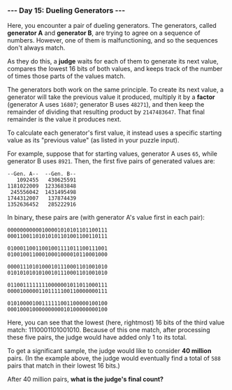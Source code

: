 ### --- Day 15: Dueling Generators ---

Here, you encounter a pair of dueling generators. The generators, called
**generator A** and **generator B**, are trying to agree on a sequence of numbers.
However, one of them is malfunctioning, and so the sequences don't always
match.

As they do this, a **judge** waits for each of them to generate its next value,
compares the lowest 16 bits of both values, and keeps track of the number
of times those parts of the values match.

The generators both work on the same principle. To create its next value, a
generator will take the previous value it produced, multiply it by a **factor**
(generator A uses `16807`; generator B uses `48271`), and then keep the
remainder of dividing that resulting product by `2147483647`. That final
remainder is the value it produces next.

To calculate each generator's first value, it instead uses a specific
starting value as its "previous value" (as listed in your puzzle input).

For example, suppose that for starting values, generator A uses `65`, while
generator B uses `8921`. Then, the first five pairs of generated values are:

```
--Gen. A--  --Gen. B--
   1092455   430625591
1181022009  1233683848
 245556042  1431495498
1744312007   137874439
1352636452   285222916
```

In binary, these pairs are (with generator A's value first in each pair):

```
00000000000100001010101101100111
00011001101010101101001100110111

01000110011001001111011100111001
01001001100010001000010110001000

00001110101000101110001101001010
01010101010100101110001101001010

01100111111110000001011011000111
00001000001101111100110000000111

01010000100111111001100000100100
00010001000000000010100000000100
```

Here, you can see that the lowest (here, rightmost) 16 bits of the third
value match: 1110001101001010. Because of this one match, after processing
these five pairs, the judge would have added only 1 to its total.

To get a significant sample, the judge would like to consider **40 million**
pairs. (In the example above, the judge would eventually find a total of
`588` pairs that match in their lowest 16 bits.)

After 40 million pairs, **what is the judge's final count?**

